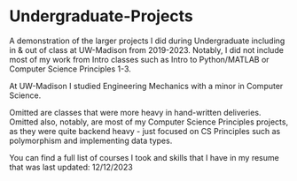 # Undergraduate-Projects

A demonstration of the larger projects I did during Undergraduate including in &amp; out of class at UW-Madison from 2019-2023. Notably, I did not include most of my work from Intro classes such as Intro to Python/MATLAB or Computer Science Principles 1-3.

At UW-Madison I studied Engineering Mechanics with a minor in Computer Science.

Omitted are classes that were more heavy in hand-written deliveries. Omitted also, notably, are most of my Computer Science Principles projects, as they were quite backend heavy - just focused on CS Principles
such as polymorphism and implementing data types.

You can find a full list of courses I took and skills that I have in my resume that was last updated: 12/12/2023
